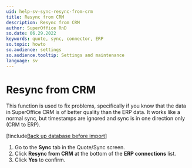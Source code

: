 ```yaml
---
uid: help-sv-sync-resync-from-crm
title: Resync from CRM
description: Resync from CRM
author: SuperOffice RnD
so.date: 06.29.2022
keywords: quote, sync, connector, ERP
so.topic: howto
so.audience: settings
so.audience.tooltip: Settings and maintenance
language: sv
---
```


# Resync from CRM

This function is used to fix problems, specifically if you know that the data in SuperOffice CRM is of better quality than the ERP data. It works like a normal sync, but timestamps are ignored and sync is in one direction only (CRM to ERP).

[!include[Back up database before import](../../../../admin/import/learn/includes/caution-backup-before-import.md)]

1. Go to the **Sync** tab in the Quote/Sync screen.
2. Click **Resync from CRM** at the bottom of the **ERP connections** list.
3. Click **Yes** to confirm.

